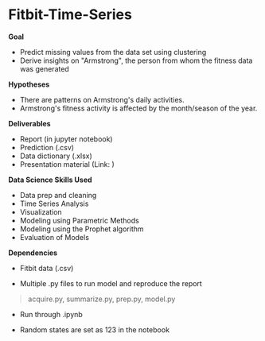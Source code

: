 # Fitbit-Time-Series 

**Goal**

 - Predict missing values from the data set using clustering
 - Derive insights on "Armstrong", the person from whom the fitness data was generated

**Hypotheses**

 - There are patterns on Armstrong's daily activities.
 - Armstrong's fitness activity is affected by the month/season of the year.

**Deliverables**

- Report (in jupyter notebook)
- Prediction (.csv)
- Data dictionary (.xlsx)
- Presentation material (Link: )


**Data Science Skills Used**
 - Data prep and cleaning
 - Time Series Analysis
 - Visualization
 - Modeling using Parametric Methods
 - Modeling using the Prophet algorithm
 - Evaluation of Models


**Dependencies**

- Fitbit data (.csv)

- Multiple .py files to run model and reproduce the report

> acquire.py, 
summarize.py, 
prep.py, 
model.py

- Run through .ipynb

- Random states are set as 123 in the notebook
